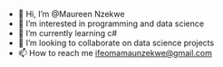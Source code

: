 - 👋 Hi, I’m @Maureen Nzekwe
- 👀 I’m interested in programming and data science
- 🌱 I’m currently learning c#
- 💞️ I’m looking to collaborate on data science projects
- 📫 How to reach me ifeomamaunzekwe@gmail.com

<!---
Maupyhon/Maupyhon is a ✨ special ✨ repository because its `README.md` (this file) appears on your GitHub profile.
You can click the Preview link to take a look at your changes.
--->

